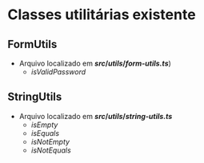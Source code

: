 # Classes utilitárias existente

## FormUtils

* Arquivo localizado em ***src*/*utils*/*form-utils.ts***)
    * *isValidPassword*

## StringUtils

* Arquivo localizado em ***src*/*utils*/*string-utils.ts***
    * *isEmpty*
    * *isEquals*
    * *isNotEmpty*
    * *isNotEquals*